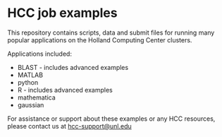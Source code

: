 # HCC job examples

This repository contains scripts, data and submit files for running many popular applications on the Holland Computing Center clusters.

Applications included:
 - BLAST - includes advanced examples
 - MATLAB
 - python
 - R - includes advanced examples
 - mathematica
 - gaussian
 
 For assistance or support about these examples or any HCC resources, please contact us at hcc-support@unl.edu
